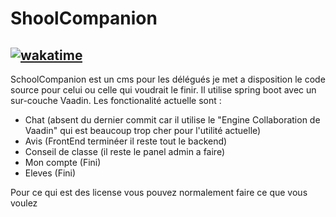 # ShoolCompanion
[![wakatime](https://wakatime.com/badge/user/ceb0a75a-8f2b-44a2-a5c3-7d734dcb27b3/project/8bcead17-96eb-46fe-8548-33dc89e367a5.svg)](https://wakatime.com/badge/user/ceb0a75a-8f2b-44a2-a5c3-7d734dcb27b3/project/8bcead17-96eb-46fe-8548-33dc89e367a5) 
--
SchoolCompanion est un cms pour les délégués je met a disposition le code source pour celui ou celle qui voudrait le finir.
Il utilise spring boot avec un sur-couche Vaadin. Les fonctionalité actuelle sont :
- Chat (absent du dernier commit car il utilise le "Engine Collaboration de Vaadin" qui est beaucoup trop cher pour l'utilité actuelle)
- Avis (FrontEnd terminéer il reste tout le backend)
- Conseil de classe (il reste le panel admin a faire)
- Mon compte (Fini)
- Eleves (Fini)

Pour ce qui est des license vous pouvez normalement faire ce que vous voulez
